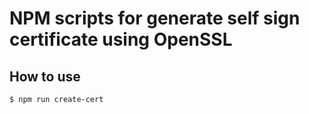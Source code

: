 # NPM scripts for generate self sign certificate using OpenSSL

## How to use

```
$ npm run create-cert
```
